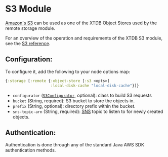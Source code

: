 # S3 Module

[Amazon's S3](https://aws.amazon.com/s3/) can be used as one of the XTDB Object Stores used by the remote storage module.

For an overview of the operation and requirements of the XTDB S3 module, see the [S3 reference](/reference/main/modules/s3).

## Configuration:

To configure it, add the following to your node options map:

```clojure
{:storage [:remote {:object-store [:s3 <opts>]
                    :local-disk-cache "local-disk-cache"}]}
```

* `configurator` ([`S3Configurator`](/drivers/java/xtdb/s3/S3Configurator.html), optional): class to build S3 requests
* `bucket` (String, required): S3 bucket to store the objects in.
* `prefix` (String, optional): directory prefix within the bucket.
* `sns-topic-arn` (String, required): [SNS](https://aws.amazon.com/sns/) topic to listen to for newly created objects.

## Authentication:

Authentication is done through any of the standard Java AWS SDK authentication methods.
